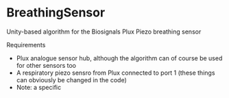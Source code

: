 # BreathingSensor
Unity-based algorithm for the Biosignals Plux Piezo breathing sensor

Requirements
* Plux analogue sensor hub, although the algorithm can of course be used for other sensors too
* A respiratory piezo sensro from Plux connected to port 1 (these things can obviously be changed in the code)
* Note: a specific
